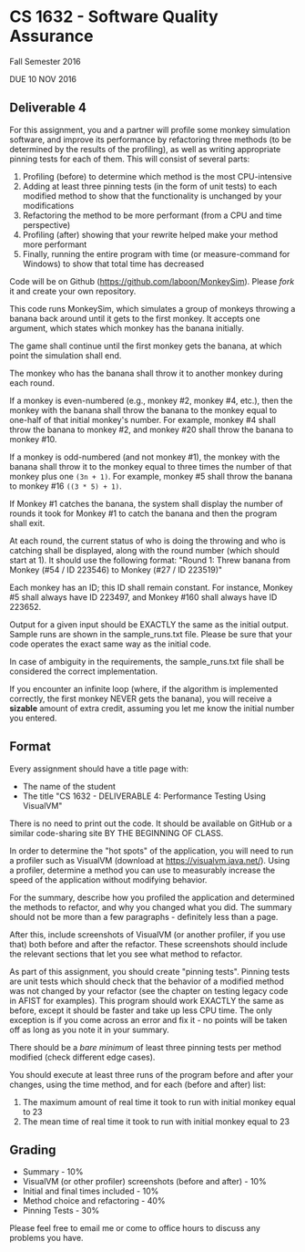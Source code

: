 # CS 1632 - Software Quality Assurance
Fall Semester 2016

DUE 10 NOV 2016

## Deliverable 4

For this assignment, you and a partner will profile some monkey simulation software, and improve its performance by refactoring three methods (to be determined by the results of the profiling), as well as writing appropriate pinning tests for each of them.  This will consist of several parts:

1. Profiling (before) to determine which method is the most CPU-intensive
2. Adding at least three pinning tests (in the form of unit tests) to each modified method to show that the functionality is unchanged by your modifications
3. Refactoring the method to be more performant (from a CPU and time perspective)
4. Profiling (after) showing that your rewrite helped make your method more performant
5. Finally, running the entire program with time (or measure-command for Windows) to show that total time has decreased

Code will be on Github (https://github.com/laboon/MonkeySim).  Please _fork_ it and create your own repository.  

This code runs MonkeySim, which simulates a group of monkeys throwing a banana back around until it gets to the first monkey.  It accepts one argument, which states which monkey has the banana initially.

The game shall continue until the first monkey gets the banana, at which point the simulation shall end.

The monkey who has the banana shall throw it to another monkey during each round.

If a monkey is even-numbered (e.g., monkey #2, monkey #4, etc.), then the monkey with the banana shall throw the banana to the monkey equal to one-half of that initial monkey's number.  For example, monkey #4 shall throw the banana to monkey #2, and monkey #20 shall throw the banana to monkey #10.

If a monkey is odd-numbered (and not monkey #1), the monkey with the banana shall throw it to the monkey equal to three times the number of that monkey plus one `(3n + 1)`.  For example, monkey #5 shall throw the banana to monkey #16 `((3 * 5) + 1)`.

If Monkey #1 catches the banana, the system shall display the number of rounds it took for Monkey #1 to catch the banana and then the program shall exit.

At each round, the current status of who is doing the throwing and who is catching shall be displayed, along with the round number (which should start at 1).  It should use the following format: "Round 1: Threw banana from Monkey (#54 / ID 223546) to Monkey (#27 / ID 223519)"

Each monkey has an ID; this ID shall remain constant.  For instance, Monkey #5 shall always have ID 223497, and Monkey #160 shall always have ID 223652.

Output for a given input should be EXACTLY the same as the initial output.  Sample runs are shown in the sample_runs.txt file.  Please be sure that your code operates the exact same way as the initial code.

In case of ambiguity in the requirements, the sample_runs.txt file shall be considered the correct implementation.

If you encounter an infinite loop (where, if the algorithm is implemented correctly, the first monkey NEVER gets the banana), you will receive a __sizable__ amount of extra credit, assuming you let me know the initial number you entered.

## Format
Every assignment should have a title page with:
* The name of the student
* The title "CS 1632 - DELIVERABLE 4: Performance Testing Using VisualVM"

There is no need to print out the code.  It should be available on GitHub or a similar code-sharing site BY THE BEGINNING OF CLASS.

In order to determine the "hot spots" of the application, you will need to run a profiler such as VisualVM (download at https://visualvm.java.net/).  Using a profiler, determine a method you can use to measurably increase the speed of the application without modifying behavior.  


For the summary, describe how you profiled the application and determined the methods to refactor, and why you changed what you did.  The summary should not be more than a few paragraphs - definitely less than a page. 

After this, include screenshots of VisualVM (or another profiler, if you use that) both before and after the refactor.  These screenshots should include the relevant sections that let you see what method to refactor.

As part of this assignment, you should create "pinning tests".  Pinning tests are unit tests which should check that the behavior of a modified method was not changed by your refactor (see the chapter on testing legacy code in AFIST for examples).  This program should work EXACTLY the same as before, except it should be faster and take up less CPU time.  The only exception is if you come across an error and fix it - no points will be taken off as long as you note it in your summary.

There should be a *bare minimum* of least three pinning tests per method modified (check different edge cases).  

You should execute at least three runs of the program before and after your changes, using the time method, and for each (before and after) list:

1. The maximum amount of real time it took to run with initial monkey equal to 23
2. The mean time of real time it took to run with initial monkey equal to 23

## Grading
* Summary - 10%
* VisualVM (or other profiler) screenshots (before and after) - 10%
* Initial and final times included - 10%
* Method choice and refactoring - 40%
* Pinning Tests - 30%

Please feel free to email me or come to office hours to discuss any problems you have. 
 
